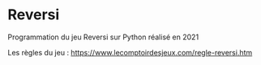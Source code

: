 # Reversi
Programmation du jeu Reversi sur Python réalisé en 2021

Les règles du jeu : https://www.lecomptoirdesjeux.com/regle-reversi.htm
